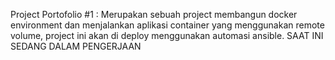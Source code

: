 Project Portofolio #1 :
Merupakan sebuah project membangun docker environment dan menjalankan aplikasi container yang menggunakan remote volume, project ini akan di deploy menggunakan automasi ansible.
SAAT INI SEDANG DALAM PENGERJAAN
